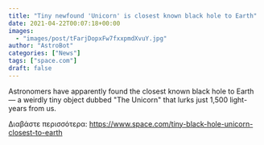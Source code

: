 ```yaml
---
title: "Tiny newfound 'Unicorn' is closest known black hole to Earth"
date: 2021-04-22T00:07:18+00:00
images:
  - "images/post/tFarjDopxFw7fxxpmdXvuY.jpg"
author: "AstroBot"
categories: ["News"]
tags: ["space.com"]
draft: false
---
```


Astronomers have apparently found the closest known black hole to Earth — a weirdly tiny object dubbed "The Unicorn" that lurks just 1,500 light-years from us. 

Διαβάστε περισσότερα: https://www.space.com/tiny-black-hole-unicorn-closest-to-earth
